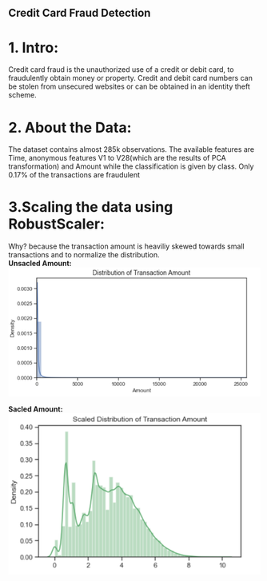 ## Credit Card Fraud Detection
# 1. Intro:
Credit card fraud is the unauthorized use of a credit or debit card, to fraudulently obtain money or property. Credit and debit card numbers can be stolen from unsecured websites or can be obtained in an identity theft scheme.
# 2. About the Data:
The dataset contains almost 285k observations. The available features are Time, anonymous features V1 to V28(which are the results of PCA transformation) and Amount while the classification is given by class. Only 0.17% of the transactions are fraudulent
# 3.Scaling the data using RobustScaler:
Why? because the transaction amount is heaviliy skewed towards small transactions and to normalize the distribution.\
**Unsacled Amount:**\
![Unsacled Amount](https://github.com/ZiyadAlmatrafi/Data-science/blob/master/FinalProject/unsacledAmount.PNG)

**Sacled Amount:**\
![Sacled Amount](https://github.com/ZiyadAlmatrafi/Data-science/blob/master/FinalProject/scalcedAmount.PNG)
